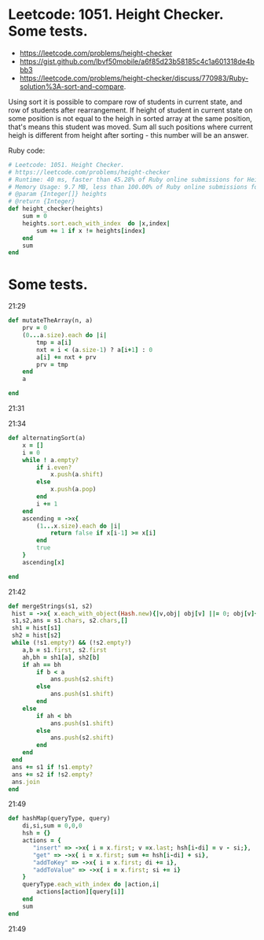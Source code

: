 # Leetcode: 1051. Height Checker. Some tests.

- https://leetcode.com/problems/height-checker
- https://gist.github.com/lbvf50mobile/a6f85d23b58185c4c1a601318de4bbb3
- https://leetcode.com/problems/height-checker/discuss/770983/Ruby-solution%3A-sort-and-compare.

Using sort it is possible to compare row of students in current state, and row of students after rearrangement.
If height of student in current state on some position is not equal to the heigh in sorted array at the same position, that's means this student was moved. Sum all such positions where current heigh is different from height after sorting - this number will be an answer.

Ruby code:
```Ruby
# Leetcode: 1051. Height Checker.
# https://leetcode.com/problems/height-checker
# Runtime: 40 ms, faster than 45.28% of Ruby online submissions for Height Checker.
# Memory Usage: 9.7 MB, less than 100.00% of Ruby online submissions for Height Checker.
# @param {Integer[]} heights
# @return {Integer}
def height_checker(heights)
    sum = 0
    heights.sort.each_with_index  do |x,index|
        sum += 1 if x != heights[index]
    end
    sum
end
```

# Some tests.

21:29
```Ruby
def mutateTheArray(n, a)
    prv = 0
    (0...a.size).each do |i|
        tmp = a[i]
        nxt = i < (a.size-1) ? a[i+1] : 0
        a[i] += nxt + prv
        prv = tmp
    end
    a

end
```
21:31

21:34
```Ruby
def alternatingSort(a)
    x = []
    i = 0
    while ! a.empty?
        if i.even?
            x.push(a.shift)
        else
            x.push(a.pop)
        end
        i += 1
    end
    ascending = ->x{
        (1...x.size).each do |i|
            return false if x[i-1] >= x[i]
        end
        true
    }
    ascending[x]

end
```
21:42
```Ruby
def mergeStrings(s1, s2)
 hist = ->x{ x.each_with_object(Hash.new){|v,obj| obj[v] ||= 0; obj[v]+=1;}}
 s1,s2,ans = s1.chars, s2.chars,[]
 sh1 = hist[s1]
 sh2 = hist[s2]
 while (!s1.empty?) && (!s2.empty?)
    a,b = s1.first, s2.first
    ah,bh = sh1[a], sh2[b]
    if ah == bh
        if b < a
            ans.push(s2.shift)
        else
            ans.push(s1.shift)
        end
    else
        if ah < bh
            ans.push(s1.shift)
        else
            ans.push(s2.shift)
        end
    end 
 end
 ans += s1 if !s1.empty?
 ans += s2 if !s2.empty?
 ans.join
end
```
21:49
```Ruby
def hashMap(queryType, query)
    di,si,sum = 0,0,0
    hsh = {}
    actions = {
       "insert" => ->x{ i = x.first; v =x.last; hsh[i-di] = v - si;},
       "get" => ->x{ i = x.first; sum += hsh[i-di] + si},
       "addToKey" => ->x{ i = x.first; di += i},
       "addToValue" => ->x{ i = x.first; si += i}
    }
    queryType.each_with_index do |action,i|
        actions[action][query[i]]
    end
    sum
end
```
21:49